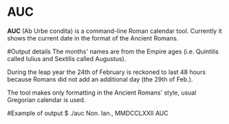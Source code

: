 # AUC
**AUC** (Ab Urbe condita) is a command-line Roman calendar tool. Currently it shows the current date in the format of the Ancient Romans. 

#Output details
The months' names are from the Empire ages (i.e. Quintilis called Iulius and Sextilis called Augustus). 

During the leap year the 24th of February is reckoned to last 48 hours because Romans did not add an additional day (the 29th of Feb.).

The tool makes only formatting in the Ancient Romans' style, usual Gregorian calendar is used.

#Example of output
  $ ./auc
  Non. Ian., MMDCCLXXII AUC

